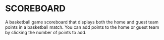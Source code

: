 # SCOREBOARD
A basketball game scoreboard that displays both the home and guest team points in a basketball match.
You can add points to the home or guest team by clicking the number of points to add.
